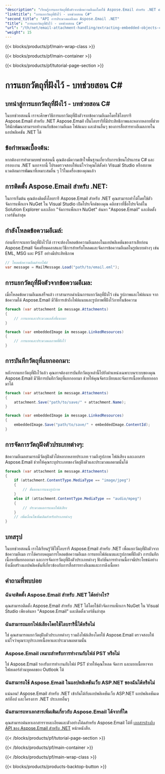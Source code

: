 ```yaml
---
"description": "เรียนรู้การแยกวัตถุที่ฝังตัวจากข้อความอีเมลโดยใช้ Aspose.Email สำหรับ .NET คำแนะนำทีละขั้นตอนพร้อมตัวอย่างโค้ด"
"linktitle": "การแยกวัตถุที่ฝังไว้ - บทช่วยสอน C#"
"second_title": "API การประมวลผลอีเมล Aspose.Email .NET"
"title": "การแยกวัตถุที่ฝังไว้ - บทช่วยสอน C#"
"url": "/th/net/email-attachment-handling/extracting-embedded-objects-csharp-tutorial/"
"weight": 15
---
```


{{< blocks/products/pf/main-wrap-class >}}

{{< blocks/products/pf/main-container >}}

{{< blocks/products/pf/tutorial-page-section >}}

# การแยกวัตถุที่ฝังไว้ - บทช่วยสอน C#


## บทนำสู่การแยกวัตถุที่ฝังไว้ - บทช่วยสอน C#

ในบทช่วยสอนนี้ เราจะศึกษาวิธีการแยกวัตถุที่ฝังตัวจากข้อความอีเมลโดยใช้ไลบรารี Aspose.Email สำหรับ .NET Aspose.Email เป็นไลบรารีที่มีประสิทธิภาพและหลากหลายที่ช่วยให้นักพัฒนาสามารถทำงานกับข้อความอีเมล ไฟล์แนบ และด้านอื่นๆ ของการสื่อสารทางอีเมลภายในแอปพลิเคชัน .NET ได้

## ข้อกำหนดเบื้องต้น:

หากต้องการทำตามบทช่วยสอนนี้ คุณต้องมีความเข้าใจพื้นฐานเกี่ยวกับการเขียนโปรแกรม C# และกรอบงาน .NET นอกจากนี้ โปรดตรวจสอบให้แน่ใจว่าคุณได้ตั้งค่า Visual Studio หรือสภาพแวดล้อมการพัฒนาที่เหมาะสมอื่น ๆ ไว้ในเครื่องของคุณแล้ว

## การติดตั้ง Aspose.Email สำหรับ .NET:

ในการเริ่มต้น คุณต้องติดตั้งไลบรารี Aspose.Email สำหรับ .NET คุณสามารถทำได้โดยใช้ตัวจัดการแพ็กเกจ NuGet ใน Visual Studio เปิดโปรเจ็กต์ของคุณ คลิกขวาที่ชื่อโปรเจ็กต์ใน Solution Explorer และเลือก "จัดการแพ็กเกจ NuGet" ค้นหา "Aspose.Email" และติดตั้งเวอร์ชันล่าสุด

## กำลังโหลดข้อความอีเมล์:

ก่อนที่เราจะแยกวัตถุที่ฝังไว้ได้ เราจะต้องโหลดข้อความอีเมลลงในแอปพลิเคชันของเราเสียก่อน Aspose.Email จัดเตรียมคลาสและวิธีการสำหรับโหลดและจัดการข้อความอีเมลในรูปแบบต่างๆ เช่น EML, MSG และ PST อย่างมีประสิทธิภาพ

```csharp
// โหลดข้อความอีเมล์จากไฟล์
var message = MailMessage.Load("path/to/email.eml");
```

## การแยกวัตถุที่ฝังตัวจากข้อความอีเมล:

เมื่อโหลดข้อความอีเมลเสร็จแล้ว เราสามารถดำเนินการแยกวัตถุที่ฝังไว้ เช่น รูปภาพและไฟล์แนบ จากข้อความได้ Aspose.Email มีวิธีการเข้าถึงไฟล์แนบและรูปภาพที่ฝังไว้ภายในข้อความ

```csharp
foreach (var attachment in message.Attachments)
{
    // การแยกและประมวลผลสิ่งที่แนบมา
}

foreach (var embeddedImage in message.LinkedResources)
{
    // การแยกและประมวลผลภาพที่ฝังไว้
}
```

## การบันทึกวัตถุที่แยกออกมา:

หลังจากแยกวัตถุที่ฝังไว้แล้ว คุณอาจต้องการบันทึกวัตถุเหล่านี้ไปยังตำแหน่งเฉพาะบนระบบของคุณ Aspose.Email มีวิธีการบันทึกวัตถุที่แยกออกมา ช่วยให้คุณจัดระเบียบและจัดการเนื้อหาที่แยกออกมาได้

```csharp
foreach (var attachment in message.Attachments)
{
    attachment.Save("path/to/save/" + attachment.Name);
}

foreach (var embeddedImage in message.LinkedResources)
{
    embeddedImage.Save("path/to/save/" + embeddedImage.ContentId);
}
```

## การจัดการวัตถุฝังตัวประเภทต่างๆ:

ข้อความอีเมลสามารถมีวัตถุฝังตัวได้หลากหลายประเภท รวมถึงรูปภาพ ไฟล์เสียง และเอกสาร Aspose.Email ช่วยให้คุณระบุประเภทของวัตถุฝังตัวและประมวลผลตามนั้นได้

```csharp
foreach (var attachment in message.Attachments)
{
    if (attachment.ContentType.MediaType == "image/jpeg")
    {
        // ขั้นตอนการแนบรูปภาพ
    }
    else if (attachment.ContentType.MediaType == "audio/mpeg")
    {
        // ประมวลผลการแนบไฟล์เสียง
    }
    // เพิ่มเงื่อนไขเพิ่มเติมสำหรับประเภทต่างๆ
}
```

## บทสรุป

ในบทช่วยสอนนี้ เราได้เรียนรู้วิธีใช้ไลบรารี Aspose.Email สำหรับ .NET เพื่อแยกวัตถุที่ฝังตัวจากข้อความอีเมล เราได้ครอบคลุมการโหลดข้อความอีเมล การแยกไฟล์แนบและรูปภาพที่ฝังตัว การบันทึกเนื้อหาที่แยกออกมา และการจัดการวัตถุที่ฝังตัวประเภทต่างๆ ฟังก์ชันการทำงานนี้อาจมีประโยชน์อย่างยิ่งเมื่อสร้างแอปพลิเคชันที่เกี่ยวข้องกับการสื่อสารทางอีเมลและการดึงเนื้อหา

## คำถามที่พบบ่อย

### ฉันจะติดตั้ง Aspose.Email สำหรับ .NET ได้อย่างไร?

คุณสามารถติดตั้ง Aspose.Email สำหรับ .NET ได้โดยใช้ตัวจัดการแพ็กเกจ NuGet ใน Visual Studio เพียงค้นหา "Aspose.Email" และติดตั้งเวอร์ชันล่าสุด

### ฉันสามารถแยกไฟล์เสียงโดยใช้ไลบรารีนี้ได้หรือไม่

ใช่ คุณสามารถแยกวัตถุฝังตัวประเภทต่างๆ รวมถึงไฟล์เสียงโดยใช้ Aspose.Email ตรวจสอบให้แน่ใจว่าคุณระบุประเภทเนื้อหาและประมวลผลตามนั้น

### Aspose.Email เหมาะสำหรับการทำงานกับไฟล์ PST หรือไม่

ใช่ Aspose.Email รองรับการทำงานกับไฟล์ PST ช่วยให้คุณโหลด จัดการ และแยกเนื้อหาจากโฟลเดอร์ส่วนบุคคลของ Outlook ได้

### ฉันสามารถใช้ Aspose.Email ในแอปพลิเคชันเว็บ ASP.NET ของฉันได้หรือไม่

แน่นอน! Aspose.Email สำหรับ .NET เข้ากันได้กับแอปพลิเคชันเว็บ ASP.NET แอปพลิเคชันเดสก์ท็อป และโครงการ .NET ประเภทอื่นๆ

### ฉันสามารถหาเอกสารเพิ่มเติมเกี่ยวกับ Aspose.Email ได้จากที่ใด

คุณสามารถค้นหาเอกสารรายละเอียดและตัวอย่างโค้ดสำหรับ Aspose.Email ได้ที่ [เอกสารอ้างอิง API ของ Aspose.Email สำหรับ .NET](https://reference.aspose.com/email/net/) หน้าหนังสือ.

{{< /blocks/products/pf/tutorial-page-section >}}

{{< /blocks/products/pf/main-container >}}

{{< /blocks/products/pf/main-wrap-class >}}

{{< blocks/products/products-backtop-button >}}